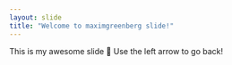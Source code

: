 ```yaml
---
layout: slide
title: "Welcome to maximgreenberg slide!"
---
```

This is my awesome slide :tada:
Use the left arrow to go back!
